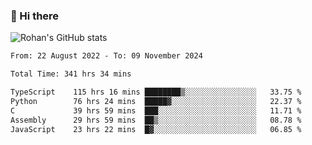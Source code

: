 ### 👋 Hi there 

<!--
**rohznmdev/rohznmdev** is a ✨ _special_ ✨ repository because its `README.md` (this file) appears on your GitHub profile.

Here are some ideas to get you started:

- 🔭 I’m currently working on ...
- 🌱 I’m currently learning Ruby and Ruby on Rails
- 👯 I’m looking to collaborate on ...
- 🤔 I’m looking for help with ...
- 💬 Ask me about ...
- 📫 How to reach me: ...
- 😄 Pronouns: ...
- ⚡ Fun fact: ...
-->
![Rohan's GitHub stats](https://github-readme-stats.vercel.app/api?username=rohznmdev&theme=dark&show_icons=true)

<!--START_SECTION:waka-->

```txt
From: 22 August 2022 - To: 09 November 2024

Total Time: 341 hrs 34 mins

TypeScript    115 hrs 16 mins ████████▒░░░░░░░░░░░░░░░░   33.75 %
Python        76 hrs 24 mins  █████▓░░░░░░░░░░░░░░░░░░░   22.37 %
C             39 hrs 59 mins  ███░░░░░░░░░░░░░░░░░░░░░░   11.71 %
Assembly      29 hrs 59 mins  ██▒░░░░░░░░░░░░░░░░░░░░░░   08.78 %
JavaScript    23 hrs 22 mins  █▓░░░░░░░░░░░░░░░░░░░░░░░   06.85 %
```

<!--END_SECTION:waka-->
